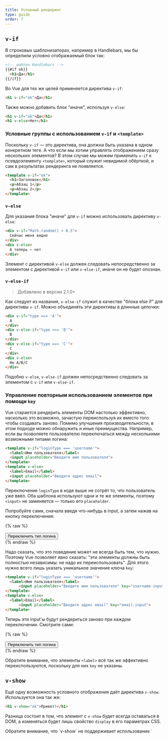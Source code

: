 ```yaml
---
title: Условный рендеринг
type: guide
order: 7
---
```


## `v-if`

В строковых шаблонизаторах, например в Handlebars, мы бы определили условно отображаемый блок так:

``` html
<!-- шаблон Handlebars -->
{{#if ok}}
  <h1>Да</h1>
{{/if}}
```

Во Vue для тех же целей применяется директива `v-if`:

``` html
<h1 v-if="ok">Да</h1>
```

Также можно добавить блок "иначе", используя `v-else`:

``` html
<h1 v-if="ok">Да</h1>
<h1 v-else>Нет</h1>
```

### Условные группы с использованием `v-if` и `<template>`

Поскольку `v-if` — это директива, она должна быть указана в одном конкретном теге. А что если мы хотим управлять отображением сразу нескольких элементов? В этом случае мы можем применить `v-if` к псевдоэлементу `<template>`, который служит невидимой обёрткой, и сам в результатах рендеринга не появляется.

``` html
<template v-if="ok">
  <h1>Заголовок</h1>
  <p>Абзац 1</p>
  <p>Абзац 2</p>
</template>
```

### `v-else`

Для указания блока "иначе" для `v-if` можно использовать директиву `v-else`:

``` html
<div v-if="Math.random() > 0.5">
  Сейчас меня видно
</div>
<div v-else>
  А теперь — нет
</div>
```

Элемент с директивой `v-else` должен следовать непосредственно за элементом с директивой `v-if` или `v-else-if`, иначе он не будет опознан.

### `v-else-if`

> Добавлено в версии 2.1.0+

Как следует из названия, `v-else-if` служит в качестве "блока else if" для директивы `v-if`. Можно объединять эти директивы в длинные цепочки:

```html
<div v-if="type === 'A'">
  A
</div>
<div v-else-if="type === 'B'">
  B
</div>
<div v-else-if="type === 'C'">
  C
</div>
<div v-else>
  Не A/B/C
</div>
```

Подобно `v-else`, `v-else-if` должен непосредственно следовать за элементом с `v-if` или `v-else-if`.

### Управление повторным использованием элементов при помощи `key`

Vue старается рендерить элементы DOM настолько эффективно, насколько это возможно, зачастую переиспользуя их вместо того чтобы создавать заново. Помимо улучшения производительности, в этом подходе можно обнаружить и иные преимущества. Например, если вы позволяете пользователю переключаться между несколькими возможными типами логина:

``` html
<template v-if="loginType === 'username'">
  <label>Имя пользователя</label>
  <input placeholder="Введите имя пользователя">
</template>
<template v-else>
  <label>Email</label>
  <input placeholder="Введите адрес email">
</template>
```

Переключение `loginType` в коде выше не сотрёт то, что пользователь уже ввёл. Оба шаблона используют одни и те же элементы, поэтому `<input>` не заменяется — только его `placeholder`.

Попробуйте сами, сначала введя что-нибудь в input, а затем нажав на кнопку переключения:

{% raw %}
<div id="no-key-example" class="demo">
  <div>
    <template v-if="loginType === 'username'">
      <label>Имя пользователя</label>
      <input placeholder="Введите имя пользователя">
    </template>
    <template v-else>
      <label>Email</label>
      <input placeholder="Введите адрес email">
    </template>
  </div>
  <button @click="toggleLoginType">Переключить тип логина</button>
</div>
<script>
new Vue({
  el: '#no-key-example',
  data: {
    loginType: 'username'
  },
  methods: {
    toggleLoginType: function () {
      return this.loginType = this.loginType === 'username' ? 'email' : 'username'
    }
  }
})
</script>
{% endraw %}

Надо сказать, что это поведение может не всегда быть тем, что нужно. Поэтому Vue позволяет явно сказать: "эти элементы должны быть полностью независимы: не надо их переиспользовать". Для этого нужно всего лишь указать уникальное значение ключа `key`:

``` html
<template v-if="loginType === 'username'">
  <label>Имя пользователя</label>
      <input placeholder="Введите имя пользователя" key="username-input">
</template>
<template v-else>
  <label>Email</label>
      <input placeholder="Введите адрес email" key="email-input">
</template>
```

Теперь эти input'ы будут рендериться заново при каждом переключении. Смотрите сами:

{% raw %}
<div id="key-example" class="demo">
  <div>
    <template v-if="loginType === 'username'">
  <label>Имя пользователя</label>
      <input placeholder="Введите имя пользователя" key="username-input">
</template>
<template v-else>
  <label>Email</label>
      <input placeholder="Введите адрес email" key="email-input">
</template>
  </div>
  <button @click="toggleLoginType">Переключить тип логина</button>
</div>
<script>
new Vue({
  el: '#key-example',
  data: {
    loginType: 'username'
  },
  methods: {
    toggleLoginType: function () {
      return this.loginType = this.loginType === 'username' ? 'email' : 'username'
    }
  }
})
</script>
{% endraw %}

Обратите внимание, что элементы `<label>` всё так же эффективно переиспользуются, поскольку для них `key` не указаны.

## `v-show`

Ещё одну возможность условного отображения даёт директива `v-show`. Используется она так же:

``` html
<h1 v-show="ok">Привет!</h1>
```

Разница состоит в том, что элемент с `v-show` будет всегда оставаться в DOM, а изменяться будет лишь свойство `display` в его параметрах CSS.

<p class="tip">Обратите внимание, что `v-show` не поддерживает использование `<template>` и не работает с `v-else`.</p>

## `v-if` vs `v-show`

`v-if` производит "настоящий" условный рендеринг, удостоверяясь что подписчики событий и дочерние компоненты внутри блока должным образом уничтожаются и воссоздаются при изменении истинности управляющего условия.

`v-if` также **ленив**: если условие ложно на момент первоначального рендеринга, он не произведёт никаких действий — условный блок не будет отображён, пока условие впервые не станет истинным.

`v-show`, напротив, куда проще: элемент всегда присутствует в DOM, и только CSS-свойство переключается в зависимости от значения выражения.

В целом у `v-if` выше стоимость переключения, а у `v-show` выше стоимость первичного рендеринга. Так что если вы предполагаете, что переключения будут частыми, используйте `v-show`, если же редкими или вовсе маловероятными — `v-if`.

## `v-if` вместе с `v-for`

При совместном использовании `v-if` и `v-for`, `v-for` имеет более высокий приоритет. Подробности на странице <a href="../guide/list.html#v-for-и-v-if">рендеринга списков</a>.
